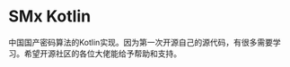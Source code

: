 # SMx Kotlin
中国国产密码算法的Kotlin实现。因为第一次开源自己的源代码，有很多需要学习。希望开源社区的各位大佬能给予帮助和支持。

[标准规范]: http://www.oscca.gov.cn/sca/xxgk/bzgf.shtml
[SM3密码杂凑算法]: http://www.sca.gov.cn/sca/xwdt/2010-12/17/1002389/files/302a3ada057c4a73830536d03e683110.pdf
[SM2椭圆曲线公钥密码算法]: http://www.oscca.gov.cn/sca/xxgk/2010-12/17/1002386/files/b791a9f908bb4803875ab6aeeb7b4e03.pdf
[SM2椭圆曲线公钥密码算法推荐曲线参数]: http://www.oscca.gov.cn/sca/xxgk/2010-12/17/1002386/files/b965ce832cc34bc191cb1cde446b860d.pdf

[GmSSL]: https://github.com/guanzhi/GmSSL

[《证书认证系统密码及其相关安全技术规范》公告]: http://www.sca.gov.cn/sca/xwdt/2005-06/23/content_bac5968bcbd04d88a2682f8f1e44b5d5.shtml
[证书认证系统密码及其相关安全技术规范]: http://www.sca.gov.cn/sca/xwdt/2005-06/23/bac5968bcbd04d88a2682f8f1e44b5d5/files/bd34a890bdeb4c049ee74a3cfa7d9541.pdf

[国家商用密码算法简介]: https://wenku.baidu.com/view/d2435b1fe518964bcf847cf6.html
[中国商用密码SM4与分组密码应用技术]: https://wenku.baidu.com/view/665bc45c941ea76e59fa0443.html
[国密算法SM1_SM3_SM4的标准数据]: https://wenku.baidu.com/view/a1dd7767650e52ea54189812.html
[SMS4密码算法]: https://wenku.baidu.com/view/db4f7377ac02de80d4d8d15abe23482fb4da027c.html
[加密算法的新发展 基于Pairing的密码技术(SM9算法)研究与应用]: https://wenku.baidu.com/view/da6161023968011ca3009185.html
